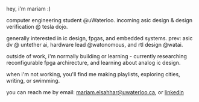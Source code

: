 hey, i'm mariam :)

computer engineering student @uWaterloo. incoming asic design & design verification @ tesla dojo. 

generally interested in ic design, fpgas, and embedded systems. prev: asic dv @ untether ai, hardware lead @watonomous, and rtl design @watai.

outside of work, i'm normally building or learning - currently researching reconfigurable fpga archirecture, and learning about analog ic design.

when i'm not working, you'll find me making playlists, exploring cities, writing, or swimming.

you can reach me by email: mariam.elsahhar@uwaterloo.ca, or [linkedin](https://www.linkedin.com/in/mariamelsahhar/)

<!--
[![spotify-github-profile](https://spotify-github-profile.kittinanx.com/api/view?uid=2ikv58itqpl1jp26d3r7l3nib&cover_image=true&theme=natemoo-re&show_offline=true&background_color=121212&interchange=false&bar_color=53b14f&bar_color_cover=false)](https://spotify-github-profile.kittinanx.com/api/view?uid=2ikv58itqpl1jp26d3r7l3nib&redirect=true)


 <img  alt="Octocat logo" src="/octocat.png" width ="200" align="left"> 
 <br>
 
 [![Typing SVG](https://readme-typing-svg.demolab.com?font=Fira+Code&pause=2000&color=07AF00&multiline=false&random=false&width=450&height=40&lines=I'm+Mariam+ElSahhar!)](https://git.io/typing-svg)
### A Computer Engineering student @UWaterloo!
#### I am looking for a Summer/Fall 2025 internship, feel free to reach out!
<br>

- 🔭 Interested in __Chips__!
- ⚡ Working on writing firmware for a __self-driving car__ [@Watonomous](https://github.com/WATonomous).
- 🌱 Currently learning about __ASIC design__, and __verification methods__!
- 👯 In my free time, I'm likely making playlists, or going on walks :D
- 📫
  <br>

<div style="display: flex; justify-content: center;">
  <img height="137px" src="https://github-readme-stats.vercel.app/api/top-langs/?username=mariamelsahharr&layout=compact&theme=transparent">
<a href ="https://spotify-github-profile.vercel.app/api/view?uid=2ikv58itqpl1jp26d3r7l3nib&redirect=true">
  <img src="https://spotify-github-profile.vercel.app/api/view?uid=2ikv58itqpl1jp26d3r7l3nib&cover_image=true&theme=natemoo-re&show_offline=true&background_color=121212&interchange=false&bar_color_cover=false&bar_color=53b14f">
 </a>
 </div>

  <!--   <img height="137px" src="https://github-readme-stats.vercel.app/api?username=mariamelsahharr&layout=compact&show_icons=true&theme=transparent">

